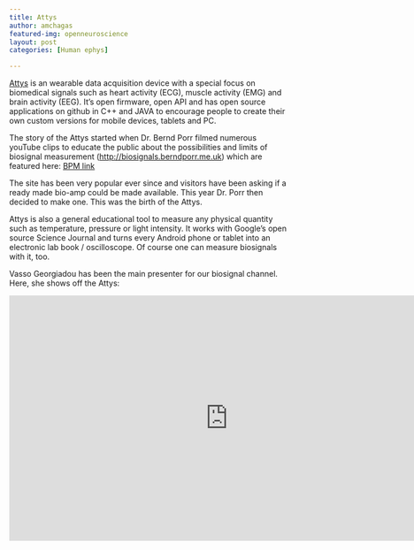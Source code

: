 ```yaml
---
title: Attys
author: amchagas
featured-img: openneuroscience
layout: post
categories: [Human ephys]

---
```



[Attys](https://www.attys.tech/) is an wearable data acquisition device with a special focus on biomedical signals such as heart activity (ECG), muscle activity (EMG) and brain activity (EEG). It’s open firmware, open API and has open source applications on github in C++ and JAVA to encourage people to create their own custom versions for mobile devices, tablets and PC.

The story of the Attys started when Dr. Bernd Porr filmed numerous youTube clips to educate the public about the possibilities and limits of biosignal measurement (http://biosignals.berndporr.me.uk) which are featured here: [BPM link](http://openeuroscience.com/hardware-projects/human-electrophysiology/bio-signal/)

The site has been very popular ever since and visitors have been asking if a ready made bio-amp could be made available. This year Dr. Porr then decided to make one. This was the birth of the Attys.

Attys is also a general educational tool to measure any physical quantity such as temperature, pressure or light intensity. It works with Google’s open source Science Journal and turns every Android phone or tablet into an electronic lab book / oscilloscope. Of course one can measure biosignals with it, too.

Vasso Georgiadou has been the main presenter for our biosignal channel. Here, she shows off the Attys:

<iframe width="790" height="444" src="https://www.youtube.com/embed/TG5cRvgFEDA" frameborder="0" allow="accelerometer; autoplay; encrypted-media; gyroscope; picture-in-picture" allowfullscreen></iframe>
